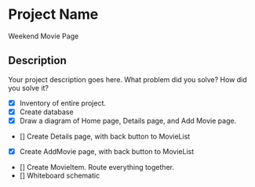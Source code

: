 # Project Name

Weekend Movie Page

## Description

Your project description goes here. What problem did you solve? How did you solve it?

- [x] Inventory of entire project.
- [x] Create database
- [x] Draw a diagram of Home page, Details page, and Add Movie page.
- [] Create Details page, with back button to MovieList
- [x] Create AddMovie page, with back button to MovieList
- [] Create MovieItem. Route everything together.
- [] Whiteboard schematic

